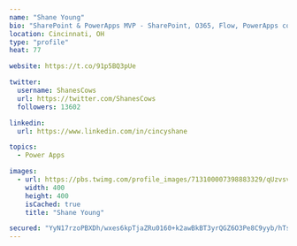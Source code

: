 ```yaml
---
name: "Shane Young"
bio: "SharePoint & PowerApps MVP - SharePoint, O365, Flow, PowerApps consulting? @PowerApps911 | Pure Snark? You found it."
location: Cincinnati, OH
type: "profile"
heat: 77

website: https://t.co/91p5BQ3pUe

twitter:
  username: ShanesCows
  url: https://twitter.com/ShanesCows
  followers: 13602

linkedin:
  url: https://www.linkedin.com/in/cincyshane

topics:
  - Power Apps

images:
  - url: https://pbs.twimg.com/profile_images/713100007398883329/qUzvsvQ3_400x400.jpg
    width: 400
    height: 400
    isCached: true
    title: "Shane Young"

secured: "YyN17rzoPBXDh/wxes6kpTjaZRu0160+k2awBkBT3yrQGZ6O3Pe8C9yyb/hTsB/f7zHuqlElPsFTiWYWceGVzdxq4Rzwek5E9ZRSv5LEQ7Bn2leQ0M4amDLP8+llCX+EKogitqbWFfITCTe8txeb2grxW0R40zeXypnYEiTrS2AypCbaBf3UlkC7hmUdu7P+rYvLuj05L8ZCcageKb8EKCHTv9NntPhJ40DKorduZrZaw6qUwP3ZcnNTzJq4FSjSdE/2/ajDMK6zvw/spn+UsWYSiILhxxcW0nTDHo249XyLB0Yce3bzY9TucSMRhYMPzI135GZJ0OrjSkQYnl3QXCkQg+Agr6i8CqPjfmp4/v4SfAOlC1Qqn7q0YeDAfL/fbPWS9dDQJlQcmSRwc3B6ysDKPZAyIlYunmNUSkY4j6Y=;sW0POqAaRHR86uOzovKEvA=="
---
```


